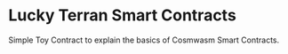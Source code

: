 # Lucky Terran Smart Contracts

Simple Toy Contract to explain the basics of Cosmwasm Smart Contracts.